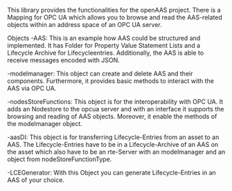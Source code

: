 This library provides the functionalities for the openAAS project. There is a Mapping for OPC UA which allows you to browse and read the AAS-related objects within an address space of an OPC UA server.

Objects
-AAS: This is an example how AAS could be structured and implemented. It has Folder for Property Value Statement Lists and a Lifecycle Archive for Lifecycleentries. Additionally, the AAS is able to receive messages encoded with JSON.

-modelmanager: This object can create and delete AAS and their components. Furthermore, it provides basic methods to interact with the AAS via OPC UA.

-nodesStoreFunctions: This object is for the interoperability with OPC UA. It adds an Nodestore to the opcua server and with an interface it supports the browsing and reading of AAS objects. Moreover, it enable the methods of the modelmanager object.

-aasDI: This object is for transferring Lifecycle-Entries from an asset to an AAS. The Lifecycle-Entries have to be in a Lifecycle-Archive of an AAS on the asset which also have to be an rte-Server with an modelmanager and an object from nodeStoreFunctionType.

-LCEGenerator: With this Object you can generate Lifecycle-Entries in an AAS of your choice.



